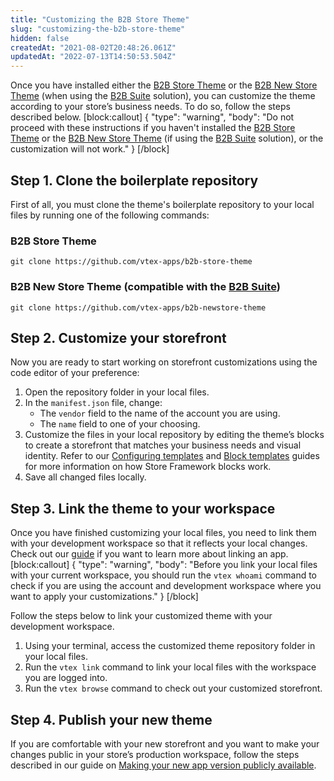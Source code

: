 ```yaml
---
title: "Customizing the B2B Store Theme"
slug: "customizing-the-b2b-store-theme"
hidden: false
createdAt: "2021-08-02T20:48:26.061Z"
updatedAt: "2022-07-13T14:50:53.504Z"
---
```

Once you have installed either the [B2B Store Theme](https://developers.vtex.com/vtex-developer-docs/docs/installing-the-b2b-store-theme) or the [B2B New Store Theme](https://github.com/vtex-apps/b2b-newstore-theme) (when using the [B2B Suite](https://developers.vtex.com/docs/guides/vtex-b2b-suite) solution), you can customize the theme according to your store’s business needs. To do so, follow the steps described below. 
[block:callout]
{
  "type": "warning",
  "body": "Do not proceed with these instructions if you haven't installed the [B2B Store Theme](https://developers.vtex.com/vtex-developer-docs/docs/installing-the-b2b-store-theme) or the [B2B New Store Theme](https://github.com/vtex-apps/b2b-newstore-theme) (if using the [B2B Suite](https://developers.vtex.com/docs/guides/vtex-b2b-suite) solution), or the customization will not work."
}
[/block]
## Step 1. Clone the boilerplate repository
 
First of all, you must clone the theme's boilerplate repository to your local files by running one of the following commands:

### B2B Store Theme

```
git clone https://github.com/vtex-apps/b2b-store-theme
```

### B2B New Store Theme (compatible with the [B2B Suite](https://developers.vtex.com/docs/guides/vtex-b2b-suite))

```
git clone https://github.com/vtex-apps/b2b-newstore-theme
```

## Step 2. Customize your storefront

Now you are ready to start working on storefront customizations using the code editor of your preference:

1. Open the repository folder in your local files.
2. In the `manifest.json` file, change:
    * The `vendor` field to the name of the account you are using.
    * The `name` field to one of your choosing.
3. Customize the files in your local repository by editing the theme’s blocks to create a storefront that matches your business needs and visual identity. Refer to our [Configuring templates](https://developers.vtex.com/vtex-developer-docs/docs/vtex-io-documentation-4-configuringtemplates) and [Block templates](https://developers.vtex.com/vtex-developer-docs/docs/concepts-1) guides for more information on how Store Framework blocks work.
4. Save all changed files locally.


## Step 3. Link the theme to your workspace

Once you have finished customizing your local files, you need to link them with your development workspace so that it reflects your local changes. Check out our [guide](https://developers.vtex.com/vtex-developer-docs/docs/vtex-io-documentation-linking-an-app) if you want to learn more about linking an app.
[block:callout]
{
  "type": "warning",
  "body": "Before you link your local files with your current workspace, you should run the `vtex whoami` command to check if you are using the account and development workspace where you want to apply your customizations."
}
[/block]

Follow the steps below to link your customized theme with your development workspace.

1. Using your terminal, access the customized theme repository folder in your local files.
2. Run the `vtex link` command to link your local files with the workspace you are logged into.
3. Run the `vtex browse` command to check out your customized storefront.


## Step 4. Publish your new theme

If you are comfortable with your new storefront and you want to make your changes public in your store’s production workspace, follow the steps described in our guide on [Making your new app version publicly available](https://developers.vtex.com/vtex-developer-docs/docs/vtex-io-documentation-making-your-new-app-version-publicly-available).